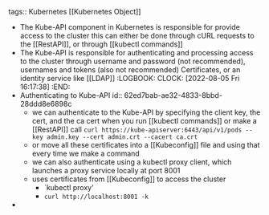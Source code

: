 tags:: Kubernetes [[Kubernetes Object]]

- The Kube-API component in Kubernetes is responsible for provide access to the cluster
  this can either be done through cURL requests to the [[RestAPI]], or through [[kubectl commands]]
- The Kube-API is responsible for authenticating and processing access to the cluster through username and password (not recommended), usernames and tokens (also not recommended) Certificates, or an identity service like [[LDAP]]
  :LOGBOOK:
  CLOCK: [2022-08-05 Fri 16:17:38]
  :END:
- Authenticating to Kube-API
  id:: 62ed7bab-ae32-4833-8bbd-28ddd8e6898c
	- we can authenticate to the Kube-API by specifying the client key, the cert, and the ca cert when you run [[kubectl commands]] or make a [[RestAPI]] call
	  `curl https://kube-apiserver:6443/api/v1/pods -- key admin.key --cert admin.crt --cacert ca.crt`
	- or move all these certificates into a [[Kubeconfig]] file and using that every time we make a command
	- we can also authenticate using a kubectl proxy client, which launches a proxy service locally at port 8001
	- uses certificates from [[Kubeconfig]] to access the cluster
		- `kubectl proxy'
		- `curl http://localhost:8001 -k`
-